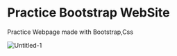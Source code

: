 # Practice Bootstrap WebSite
Practice Webpage made with Bootstrap,Css

![Untitled-1](https://user-images.githubusercontent.com/39880516/70372624-6cef3b00-1896-11ea-9c4c-b5f0f502da1f.JPG)
